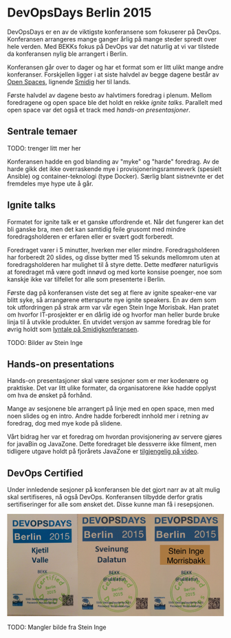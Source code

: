 DevOpsDays Berlin 2015
======================

DevOpsDays er en av de viktigste konferansene som fokuserer på DevOps. Konferansen arrangeres mange ganger årlig på mange steder spredt over hele verden. Med BEKKs fokus på DevOps var det naturlig at vi var tilstede da konferansen nylig ble arrangert i Berlin.

Konferansen går over to dager og har et format som er litt ulikt mange andre konferanser. Forskjellen ligger i at siste halvdel av begge dagene består av [Open Spaces](https://en.wikipedia.org/wiki/Open_Space_Technology), lignende [Smidig](http://smidig.no) her til lands.

Første halvdel av dagene besto av halvtimers foredrag i plenum. Mellom foredragene og open space ble det holdt en rekke _ignite talks_. Parallelt med open space var det også et track med _hands-on presentasjoner_. 

## Sentrale temaer

TODO: trenger litt mer her

Konferansen hadde en god blanding av "myke" og "harde" foredrag. Av de harde gikk det ikke overraskende mye i provisjoneringsrammeverk (spesielt Ansible) og container-teknologi (type Docker). Særlig blant sistnevnte er det fremdeles mye hype ute å går.

## Ignite talks

Formatet for ignite talk er et ganske utfordrende et. Når det fungerer kan det bli ganske bra, men det kan samtidig feile grusomt med mindre foredragsholderen er erfaren eller er svært godt forberedt.

Foredraget varer i 5 minutter, hverken mer eller mindre. Foredragsholderen har forberedt 20 slides, og disse bytter med 15 sekunds mellomrom uten at foredragsholderen har mulighet til å styre dette. Dette medfører naturligvis at foredraget må være godt innøvd og med korte konsise poenger, noe som kanskje ikke var tilfellet for alle som presenterte i Berlin.

Første dag på konferansen viste det seg at flere av ignite speaker-ene var blitt syke, så arrangørene etterspurte nye ignite speakers. En av dem som tok utfordringen på strak arm var vår egen Stein Inge Morisbak. Han pratet om hvorfor IT-prosjekter er en dårlig idé og hvorfor man heller burde bruke linja til å utvikle produkter. En utvidet versjon av samme foredrag ble for øvrig holdt som [lyntale på Smidigkonferansen](https://vimeo.com/145015970).

TODO: Bilder av Stein Inge

## Hands-on presentations

Hands-on presentasjoner skal være sesjoner som er mer kodenære og praktiske. Det var litt ulike formater, da organisatorene ikke hadde opplyst om hva de ønsket på forhånd.

Mange av sesjonene ble arrangert på linje med en open space, men med noen slides og en intro. Andre hadde forberedt innhold mer i retning av foredrag, dog med mye kode på slidene.

Vårt bidrag her var et foredrag om hvordan provisjonering av servere gjøres for javaBin og JavaZone. Dette foredraget ble dessverre ikke filment, men tidligere utgave holdt på fjorårets JavaZone er [tilgjengelig på video](https://vimeo.com/105861377).

## DevOps Certified

Under innledende sesjoner på konferansen ble det gjort narr av at alt mulig skal sertifiseres, nå også DevOps. Konferansen tilbydde derfor gratis sertifiseringer for alle som ønsket det. Disse kunne man få i resepsjonen.

![Sertifiseringer](certs.jpg)

TODO: Mangler bilde fra Stein Inge
